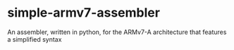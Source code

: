 # simple-armv7-assembler
An assembler, written in python, for the ARMv7-A architecture that features a simplified syntax
